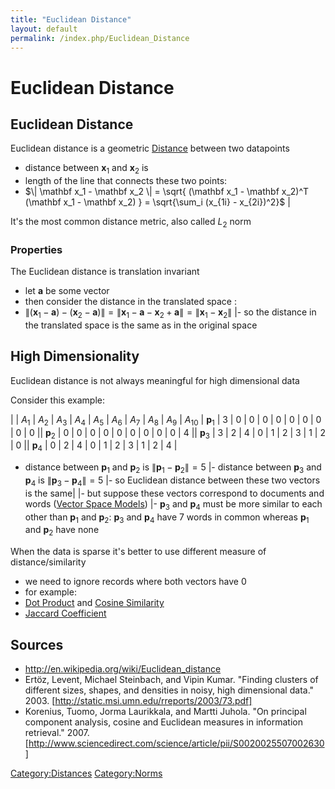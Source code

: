 ```yaml
---
title: "Euclidean Distance"
layout: default
permalink: /index.php/Euclidean_Distance
---
```


# Euclidean Distance

## Euclidean Distance
Euclidean distance is a geometric [Distance](Distance) between two datapoints
- distance between $\mathbf x_1$ and $\mathbf x_2$ is 
- length of the line that connects these two points:
- $\|  \mathbf x_1 - \mathbf x_2 \| = \sqrt{ (\mathbf x_1 - \mathbf x_2)^T (\mathbf x_1 - \mathbf x_2) } = \sqrt{\sum_i (x_{1i} - x_{2i})^2}$ |

It's the most common distance metric, also called $L_2$ norm


### Properties
The Euclidean distance is translation invariant
- let $\mathbf a$ be some vector
- then consider the distance in the translated space :
- $\|  (\mathbf x_1 - \mathbf a) - (\mathbf x_2 - \mathbf a) \| = \| \mathbf x_1 - \mathbf a - \mathbf x_2 + \mathbf a \| = \| \mathbf x_1 - \mathbf x_2 \|$ |- so the distance in the translated space is the same as in the original space




## High Dimensionality
Euclidean distance is not always meaningful for high dimensional data

Consider this example:

|    |  $A_1$  |   $A_2$  |   $A_3$  |  $A_4$  |  $A_5$  |  $A_6$  |  $A_7$  |  $A_8$  |  $A_9$  |  $A_{10}$  |  $\mathbf p_1$  |  3  |  0  |  0  |  0  |  0  |  0  |  0  |  0  |  0  |  0 ||  $\mathbf p_2$  |  0  |  0  |  0  |  0  |  0  |  0  |  0  |  0  |  0  |  4 ||  $\mathbf p_3$  |  3  |  2  |  4  |  0  |  1  |  2  |  3  |  1  |  2  |  0 ||  $\mathbf p_4$  |  0  |  2  |  4  |  0  |  1  |  2  |  3  |  1  |  2  |  4 |

- distance between $\mathbf p_1$ and $\mathbf p_2$ is $\|  \mathbf p_1 - \mathbf p_2\| = 5$ |- distance between $\mathbf p_3$ and $\mathbf p_4$ is $\|  \mathbf p_3 - \mathbf p_4\| = 5$ |- so Euclidean distance between these two vectors is the same|   |- but suppose these vectors correspond to documents and words ([Vector Space Models](Vector_Space_Models)) |- $\mathbf p_3$ and $\mathbf p_4$ must be more similar to each other than $\mathbf p_1$ and $\mathbf p_2$: $\mathbf p_3$ and $\mathbf p_4$ have 7 words in common whereas $\mathbf p_1$ and $\mathbf p_2$ have none


When the data is sparse it's better to use different measure of distance/similarity
- we need to ignore records where both vectors have 0 
- for example:
- [Dot Product](Dot_Product) and [Cosine Similarity](Cosine_Similarity)
- [Jaccard Coefficient](Jaccard_Coefficient)




## Sources
- http://en.wikipedia.org/wiki/Euclidean_distance
- Ertöz, Levent, Michael Steinbach, and Vipin Kumar. "Finding clusters of different sizes, shapes, and densities in noisy, high dimensional data." 2003. [http://static.msi.umn.edu/rreports/2003/73.pdf]
- Korenius, Tuomo, Jorma Laurikkala, and Martti Juhola. "On principal component analysis, cosine and Euclidean measures in information retrieval." 2007. [http://www.sciencedirect.com/science/article/pii/S0020025507002630] 


[Category:Distances](Category_Distances)
[Category:Norms](Category_Norms)
